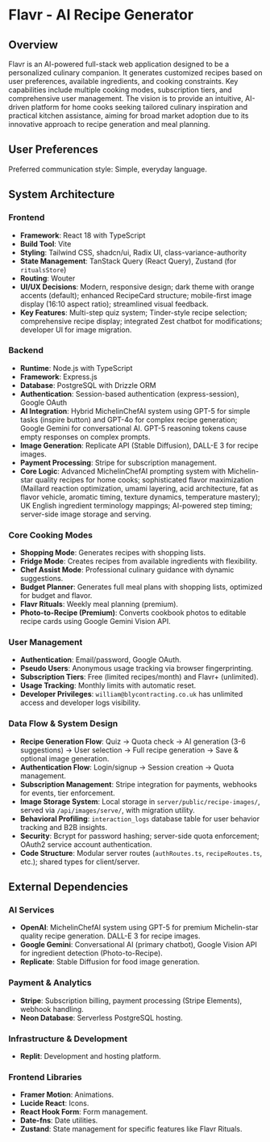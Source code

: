 # Flavr - AI Recipe Generator

## Overview
Flavr is an AI-powered full-stack web application designed to be a personalized culinary companion. It generates customized recipes based on user preferences, available ingredients, and cooking constraints. Key capabilities include multiple cooking modes, subscription tiers, and comprehensive user management. The vision is to provide an intuitive, AI-driven platform for home cooks seeking tailored culinary inspiration and practical kitchen assistance, aiming for broad market adoption due to its innovative approach to recipe generation and meal planning.

## User Preferences
Preferred communication style: Simple, everyday language.

## System Architecture

### Frontend
- **Framework**: React 18 with TypeScript
- **Build Tool**: Vite
- **Styling**: Tailwind CSS, shadcn/ui, Radix UI, class-variance-authority
- **State Management**: TanStack Query (React Query), Zustand (for `ritualsStore`)
- **Routing**: Wouter
- **UI/UX Decisions**: Modern, responsive design; dark theme with orange accents (default); enhanced RecipeCard structure; mobile-first image display (16:10 aspect ratio); streamlined visual feedback.
- **Key Features**: Multi-step quiz system; Tinder-style recipe selection; comprehensive recipe display; integrated Zest chatbot for modifications; developer UI for image migration.

### Backend
- **Runtime**: Node.js with TypeScript
- **Framework**: Express.js
- **Database**: PostgreSQL with Drizzle ORM
- **Authentication**: Session-based authentication (express-session), Google OAuth
- **AI Integration**: Hybrid MichelinChefAI system using GPT-5 for simple tasks (inspire button) and GPT-4o for complex recipe generation; Google Gemini for conversational AI. GPT-5 reasoning tokens cause empty responses on complex prompts.
- **Image Generation**: Replicate API (Stable Diffusion), DALL-E 3 for recipe images.
- **Payment Processing**: Stripe for subscription management.
- **Core Logic**: Advanced MichelinChefAI prompting system with Michelin-star quality recipes for home cooks; sophisticated flavor maximization (Maillard reaction optimization, umami layering, acid architecture, fat as flavor vehicle, aromatic timing, texture dynamics, temperature mastery); UK English ingredient terminology mappings; AI-powered step timing; server-side image storage and serving.

### Core Cooking Modes
- **Shopping Mode**: Generates recipes with shopping lists.
- **Fridge Mode**: Creates recipes from available ingredients with flexibility.
- **Chef Assist Mode**: Professional culinary guidance with dynamic suggestions.
- **Budget Planner**: Generates full meal plans with shopping lists, optimized for budget and flavor.
- **Flavr Rituals**: Weekly meal planning (premium).
- **Photo-to-Recipe (Premium)**: Converts cookbook photos to editable recipe cards using Google Gemini Vision API.

### User Management
- **Authentication**: Email/password, Google OAuth.
- **Pseudo Users**: Anonymous usage tracking via browser fingerprinting.
- **Subscription Tiers**: Free (limited recipes/month) and Flavr+ (unlimited).
- **Usage Tracking**: Monthly limits with automatic reset.
- **Developer Privileges**: `william@blycontracting.co.uk` has unlimited access and developer logs visibility.

### Data Flow & System Design
- **Recipe Generation Flow**: Quiz -> Quota check -> AI generation (3-6 suggestions) -> User selection -> Full recipe generation -> Save & optional image generation.
- **Authentication Flow**: Login/signup -> Session creation -> Quota management.
- **Subscription Management**: Stripe integration for payments, webhooks for events, tier enforcement.
- **Image Storage System**: Local storage in `server/public/recipe-images/`, served via `/api/images/serve/`, with migration utility.
- **Behavioral Profiling**: `interaction_logs` database table for user behavior tracking and B2B insights.
- **Security**: Bcrypt for password hashing; server-side quota enforcement; OAuth2 service account authentication.
- **Code Structure**: Modular server routes (`authRoutes.ts`, `recipeRoutes.ts`, etc.); shared types for client/server.

## External Dependencies

### AI Services
- **OpenAI**: MichelinChefAI system using GPT-5 for premium Michelin-star quality recipe generation. DALL-E 3 for recipe images.
- **Google Gemini**: Conversational AI (primary chatbot), Google Vision API for ingredient detection (Photo-to-Recipe).
- **Replicate**: Stable Diffusion for food image generation.

### Payment & Analytics
- **Stripe**: Subscription billing, payment processing (Stripe Elements), webhook handling.
- **Neon Database**: Serverless PostgreSQL hosting.

### Infrastructure & Development
- **Replit**: Development and hosting platform.

### Frontend Libraries
- **Framer Motion**: Animations.
- **Lucide React**: Icons.
- **React Hook Form**: Form management.
- **Date-fns**: Date utilities.
- **Zustand**: State management for specific features like Flavr Rituals.